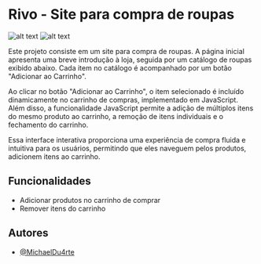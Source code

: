 
# Rivo - Site para compra de roupas

![alt text](https://i.imgur.com/v07Ix3E.png)
![alt text](https://i.imgur.com/W066Vnh.png)


Este projeto consiste em um site para compra de roupas. A página inicial apresenta uma breve introdução à loja, seguida por um catálogo de roupas exibido abaixo. Cada item no catálogo é acompanhado por um botão "Adicionar ao Carrinho".

Ao clicar no botão "Adicionar ao Carrinho", o item selecionado é incluído dinamicamente no carrinho de compras, implementado em JavaScript. Além disso, a funcionalidade JavaScript permite a adição de múltiplos itens do mesmo produto ao carrinho, a remoção de itens individuais e o fechamento do carrinho.

Essa interface interativa proporciona uma experiência de compra fluida e intuitiva para os usuários, permitindo que eles naveguem pelos produtos, adicionem itens ao carrinho.


## Funcionalidades

- Adicionar produtos no carrinho de comprar
- Remover itens do carrinho
  

## Autores

- [@MichaelDu4rte](https://github.com/MichaelDu4rte)










